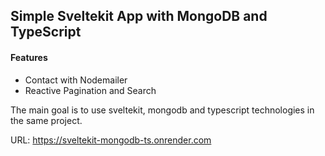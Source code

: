 ## Simple Sveltekit App with MongoDB and TypeScript

#### Features
- Contact with Nodemailer
- Reactive Pagination and Search

The main goal is to use sveltekit, mongodb and typescript technologies in the same project.

URL: https://sveltekit-mongodb-ts.onrender.com
